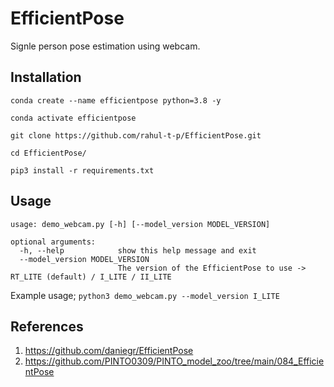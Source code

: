 # EfficientPose

Signle person pose estimation using webcam.

## Installation
```conda create --name efficientpose python=3.8 -y```

```conda activate efficientpose```

```git clone https://github.com/rahul-t-p/EfficientPose.git```

```cd EfficientPose/```

```pip3 install -r requirements.txt```

## Usage
```
usage: demo_webcam.py [-h] [--model_version MODEL_VERSION]

optional arguments:
  -h, --help            show this help message and exit
  --model_version MODEL_VERSION
                        The version of the EfficientPose to use -> RT_LITE (default) / I_LITE / II_LITE
```
Example usage;
```python3 demo_webcam.py --model_version I_LITE```

## References
1. https://github.com/daniegr/EfficientPose
2. https://github.com/PINTO0309/PINTO_model_zoo/tree/main/084_EfficientPose
